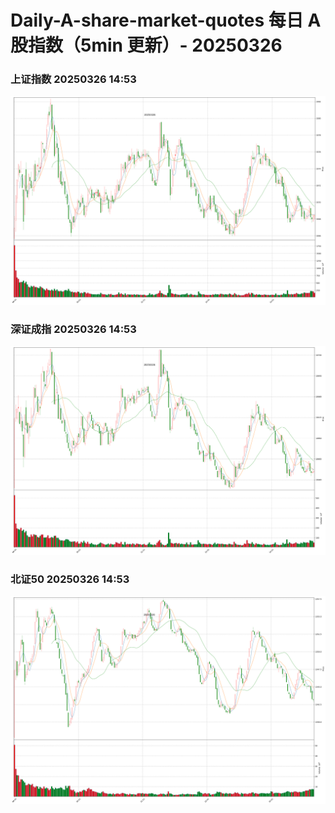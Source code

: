 
# Daily-A-share-market-quotes 每日 A 股指数（5min 更新）- 20250326

### 上证指数 20250326 14:53
![](./fig/2025/3/20250326-sh000001.png)

### 深证成指 20250326 14:53
![](./fig/2025/3/20250326-sz399001.png)

### 北证50 20250326 14:53
![](./fig/2025/3/20250326-bj899050.png)

